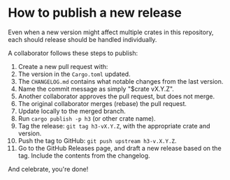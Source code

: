 # How to publish a new release

Even when a new version might affect multiple crates in this repository,
each should release should be handled individually.

A collaborator follows these steps to publish:

1. Create a new pull request with:
  1. The version in the `Cargo.toml` updated.
  2. The `CHANGELOG.md` contains what notable changes from the last version.
  3. Name the commit message as simply "$crate vX.Y.Z".
2. Another collaborator approves the pull request, but does not merge.
3. The original collaborator merges (rebase) the pull request.
4. Update locally to the merged branch.
5. Run `cargo publish -p h3` (or other crate name).
6. Tag the release: `git tag h3-vX.Y.Z`, with the appropriate crate and
   version.
7. Push the tag to GitHub: `git push upstream h3-v.X.Y.Z`.
8. Go to the GitHub Releases page, and draft a new release based on the tag.
   Include the contents from the changelog.

And celebrate, you're done!
